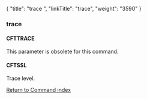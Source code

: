 {
    "title": "trace ",
    "linkTitle": "trace",
    "weight": "3590"
}<span id="trace"></span>

### trace

#### CFTTRACE

This parameter is obsolete for this command.

#### CFTSSL

Trace level.

[Return to Command index](../../)
